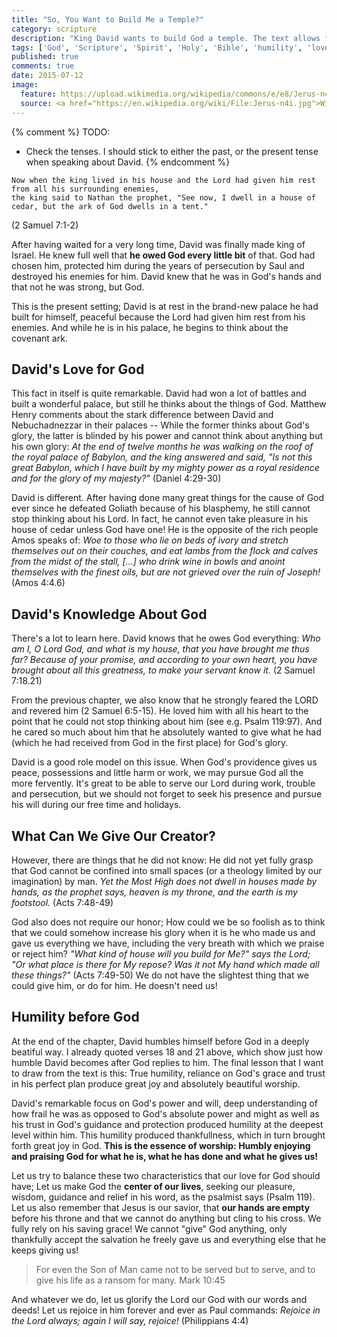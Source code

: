 ```yaml
---
title: "So, You Want to Build Me a Temple?"
category: scripture
description: "King David wants to build God a temple. The text allows for interesting lessons about love for God, humility, and worship."
tags: ['God', 'Scripture', 'Spirit', 'Holy', 'Bible', 'humility', 'love', 'worship', 'King David', 'covenant ark', 'temple', 'providence', '2 Samuel 7', 'creator', 'give God', 'honor', 'glory' ]
published: true
comments: true
date: 2015-07-12
image:
  feature: https://upload.wikimedia.org/wikipedia/commons/e/e8/Jerus-n4i.jpg
  source: <a href="https://en.wikipedia.org/wiki/File:Jerus-n4i.jpg">Wikipedia</a>, public domain
---
```


{% comment %}
TODO:
- Check the tenses. I should stick to either the past, or the present tense when speaking about David.
{% endcomment %}

```
Now when the king lived in his house and the Lord had given him rest from all his surrounding enemies,
the king said to Nathan the prophet, "See now, I dwell in a house of cedar, but the ark of God dwells in a tent."
```
(2 Samuel 7:1-2)

After having waited for a very long time, David was finally made king of Israel. He knew full well that **he owed God every little bit** of that. God had chosen him, protected him during the years of persecution by Saul and destroyed his enemies for him. David knew that he was in God's hands and that not he was strong, but God.

This is the present setting; David is at rest in the brand-new palace he had built for himself, peaceful because the Lord had given him rest from his enemies. And while he is in his palace, he begins to think about the covenant ark.

## David's Love for God ##
This fact in itself is quite remarkable. David had won a lot of battles and built a wonderful palace, but still he thinks about the things of God. Matthew Henry comments about the stark difference between David and Nebuchadnezzar in their palaces -- While the former thinks about God's glory, the latter is blinded by his power and cannot think about anything but his own glory: *At the end of twelve months he was walking on the roof of the royal palace of Babylon, and the king answered and said, "Is not this great Babylon, which I have built by my mighty power as a royal residence and for the glory of my majesty?"* (Daniel 4:29-30)

David is different. After having done many great things for the cause of God ever since he defeated Goliath because of his blasphemy, he still cannot stop thinking about his Lord. In fact, he cannot even take pleasure in his house of cedar unless God have one! He is the opposite of the rich people Amos speaks of: *Woe to those who lie on beds of ivory and stretch themselves out on their couches, and eat lambs from the flock and calves from the midst of the stall, [...] who drink wine in bowls and anoint themselves with the finest oils, but are not grieved over the ruin of Joseph!* (Amos 4:4.6)

## David's Knowledge About God ##
There's a lot to learn here. David knows that he owes God everything: *Who am I, O Lord God, and what is my house, that you have brought me thus far? Because of your promise, and according to your own heart, you have brought about all this greatness, to make your servant know it.* (2 Samuel 7:18.21)

From the previous chapter, we also know that he strongly feared the LORD and revered him (2 Samuel 6:5-15). He loved him with all his heart to the point that he could not stop thinking about him (see e.g. Psalm 119:97). And he cared so much about him that he absolutely wanted to give what he had (which he had received from God in the first place) for God's glory.

David is a good role model on this issue. When God's providence gives us peace, possessions and little harm or work, we may pursue God all the more fervently. It's great to be able to serve our Lord during work, trouble and persecution, but we should not forget to seek his presence and pursue his will during our free time and holidays.

## What Can We Give Our Creator? ##
However, there are things that he did not know: He did not yet fully grasp that God cannot be confined into small spaces (or a theology limited by our imagination) by man. *Yet the Most High does not dwell in houses made by hands, as the prophet says, heaven is my throne, and the earth is my footstool.* (Acts 7:48-49)

God also does not require our honor; How could we be so foolish as to think that we could somehow increase his glory when it is he who made us and gave us everything we have, including the very breath with which we praise or reject him? *"What kind of house will you build for Me?" says the Lord; "Or what place is there for My repose? Was it not My hand which made all these things?"* (Acts 7:49-50) We do not have the slightest thing that we could give him, or do for him. He doesn't need us!

## Humility before God ##
At the end of the chapter, David humbles himself before God in a deeply beatiful way. I already quoted verses 18 and 21 above, which show just how humble David becomes after God replies to him. The final lesson that I want to draw from the text is this: True humility, reliance on God's grace and trust in his perfect plan produce great joy and absolutely beautiful worship.

David's remarkable focus on God's power and will, deep understanding of how frail he was as opposed to God's absolute power and might as well as his trust in God's guidance and protection produced humility at the deepest level within him. This humility produced thankfullness, which in turn brought forth great joy in God. **This is the essence of worship: Humbly enjoying and praising God for what he is, what he has done and what he gives us!**

Let us try to balance these two characteristics that our love for God should have;
Let us make God the **center of our lives**, seeking our pleasure, wisdom, guidance and relief in his word, as the psalmist says (Psalm 119).
Let us also remember that Jesus is our savior, that **our hands are empty** before his throne and that we cannot do anything but cling to his cross. We fully rely on his saving grace! We cannot "give" God anything, only thankfully accept the salvation he freely gave us and everything else that he keeps giving us!

> For even the Son of Man came not to be served but to serve, and to give his life as a ransom for many.
> Mark 10:45

And whatever we do, let us glorify the Lord our God with our words and deeds! Let us rejoice in him forever and ever as Paul commands: *Rejoice in the Lord always; again I will say, rejoice!* (Philippians 4:4)

